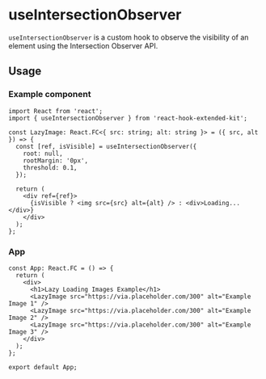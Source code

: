 # useIntersectionObserver

`useIntersectionObserver` is a custom hook to observe the visibility of an element using the Intersection Observer API.

## Usage <!-- {docsify-ignore} -->

### Example component <!-- {docsify-ignore} -->

```tsx
import React from 'react';
import { useIntersectionObserver } from 'react-hook-extended-kit';

const LazyImage: React.FC<{ src: string; alt: string }> = ({ src, alt }) => {
  const [ref, isVisible] = useIntersectionObserver({
    root: null,
    rootMargin: '0px',
    threshold: 0.1,
  });

  return (
    <div ref={ref}>
      {isVisible ? <img src={src} alt={alt} /> : <div>Loading...</div>}
    </div>
  );
};
```

### App <!-- {docsify-ignore} -->

```tsx
const App: React.FC = () => {
  return (
    <div>
      <h1>Lazy Loading Images Example</h1>
      <LazyImage src="https://via.placeholder.com/300" alt="Example Image 1" />
      <LazyImage src="https://via.placeholder.com/300" alt="Example Image 2" />
      <LazyImage src="https://via.placeholder.com/300" alt="Example Image 3" />
    </div>
  );
};

export default App;
```